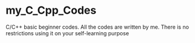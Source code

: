 # my_C_Cpp_Codes
C/C++ basic beginner codes.
All the codes are written by me. There is no restrictions using it on your self-learning purpose
